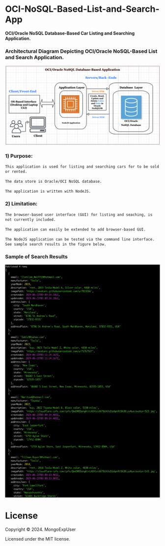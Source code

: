 # OCI-NoSQL-Based-List-and-Search-App

<strong> OCI/Oracle NoSQL Database-Based Car Listing and Searching Application. </strong>


### Architectural Diagram Depicting OCI/Oracle NoSQL-Based List and Search Application.
![Image description](https://github.com/MongoExpUser/OCI-NoSQL-Based-List-and-Search-App/blob/main/oci-no-no-sql-db-app.arch-digram.png)

### 1) Purpose:                                                                                             
    This application is used for listing and searching cars for to be sold or rented.
    
    The data store is Oracle/OCI NoSQL database.
    
    The application is written with NodeJS.

### 2) Limitation: 
    The browser-based user interface (GUI) for listing and seaching, is not currently included.
    
    The application can easily be extended to add browser-based GUI.
    
    The NodeJS application can be tested via the command line interface. See sample search results in the figure below.


### Sample of Search Results
![Image description](https://github.com/MongoExpUser/OCI-NoSQL-Based-List-and-Search-App/blob/main/sample-car-search.png)





# License

Copyright © 2024. MongoExpUser

Licensed under the MIT license.
